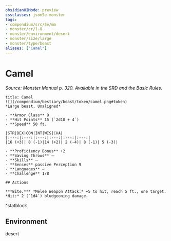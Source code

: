 ```yaml
---
obsidianUIMode: preview
cssclasses: json5e-monster
tags:
- compendium/src/5e/mm
- monster/cr/1-8
- monster/environment/desert
- monster/size/large
- monster/type/beast
aliases: ["Camel"]
---
```

# Camel
*Source: Monster Manual p. 320. Available in the SRD and the Basic Rules.*  

```ad-statblock
title: Camel
![](/compendium/bestiary/beast/token/camel.png#token)
*Large beast, Unaligned*

- **Armor Class** 9 
- **Hit Points** 15 (`2d10 + 4`)
- **Speed** 50 ft.

|STR|DEX|CON|INT|WIS|CHA|
|:---:|:---:|:---:|:---:|:---:|:---:|
|16 (+3)| 8 (-1)|14 (+2)| 2 (-4)| 8 (-1)| 5 (-3)|

- **Proficiency Bonus** +2
- **Saving Throws** ⏤
- **Skills** ⏤
- **Senses** passive Perception 9
- **Languages** —
- **Challenge** 1/8

## Actions

***Bite.*** *Melee Weapon Attack:* +5 to hit, reach 5 ft., one target. *Hit:* 2 (`1d4`) bludgeoning damage.
```
^statblock

## Environment

desert